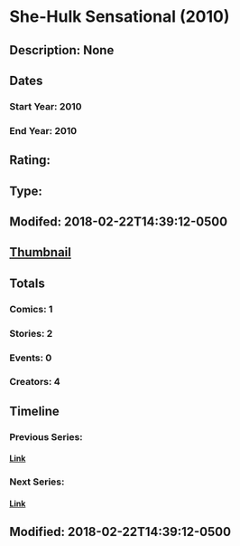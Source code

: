 # She-Hulk Sensational (2010)
## Description: None
## Dates
### Start Year: 2010
### End Year: 2010
## Rating: 
## Type: 
## Modifed: 2018-02-22T14:39:12-0500
## [Thumbnail](http://i.annihil.us/u/prod/marvel/i/mg/6/60/5a8f1c488031e.jpg)
## Totals
### Comics: 1
### Stories: 2
### Events: 0
### Creators: 4
## Timeline
### Previous Series: 
#### [Link]()
### Next Series: 
#### [Link]()
## Modified: 2018-02-22T14:39:12-0500
